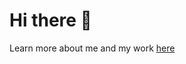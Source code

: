 # Hi there 👋

Learn more about me and my work [here](https://roy-rishi.github.io/)

<!--
**roy-rishi/roy-rishi** is a ✨ _special_ ✨ repository because its `README.md` (this file) appears on your GitHub profile.
-->
